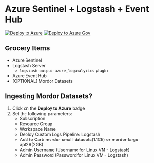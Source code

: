 # Azure Sentinel + Logstash + Event Hub

[![Deploy to Azure](https://aka.ms/deploytoazurebutton)](https://portal.azure.com/#create/Microsoft.Template/uri/https%3A%2F%2Fraw.githubusercontent.com%2FOTRF%2FAzure-Sentinel2Go%2Fmaster%2Fgrocery-list%2Fcustom-log-pipeline%2Fazuredeploy.json)
[![Deploy to Azure Gov](https://aka.ms/deploytoazuregovbutton)](https://portal.azure.us/#create/Microsoft.Template/uri/https%3A%2F%2Fraw.githubusercontent.com%2FOTRF%2FAzure-Sentinel2Go%2Fmaster%2Fgrocery-list%2Fcustom-log-pipeline%2Fazuredeploy.json)


## Grocery Items

* Azure Sentinel
* Logstash Server
    * `logstash-output-azure_loganalytics` plugin
* Azure Event Hub
* [OPTIONAL] Mordor Datasets

## Ingesting Mordor Datasets?

1) Click on the **Deploy to Azure** badge
2) Set the following parameters:
    * Subscription
    * Resource Group
    * Workspace Name
    * Deploy Custom Logs Pipeline: Logstash
    * Add to Cart: mordor-small-datasets(1.1GB) or mordor-large-apt29(2GB)
    * Admin Username (Username for Linux VM - Logstash)
    * Admin Password (Password for Linux VM - Logstash)